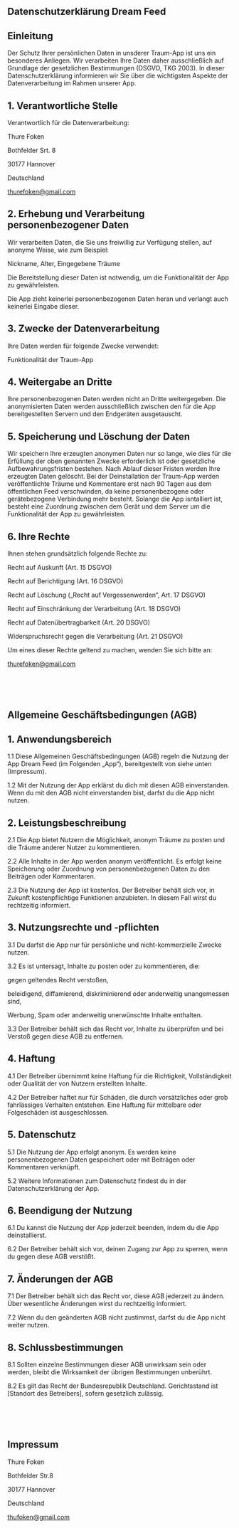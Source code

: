 <html>
<head>
</head>
<body>

## Datenschutzerklärung Dream Feed
## Einleitung
Der Schutz Ihrer persönlichen Daten in unsderer Traum-App ist uns ein besonderes Anliegen. Wir verarbeiten Ihre Daten daher ausschließlich auf Grundlage der gesetzlichen Bestimmungen (DSGVO, TKG 2003). In dieser Datenschutzerklärung informieren wir Sie über die wichtigsten Aspekte der Datenverarbeitung im Rahmen unserer App.

## 1. Verantwortliche Stelle
Verantwortlich für die Datenverarbeitung:

Thure Foken

Bothfelder Srt. 8

30177 Hannover

Deutschland

thurefoken@gmail.com

## 2. Erhebung und Verarbeitung personenbezogener Daten
Wir verarbeiten Daten, die Sie uns freiwillig zur Verfügung stellen, auf anonyme Weise, wie zum Beispiel:

Nickname, Alter, Eingegebene Träume

Die Bereitstellung dieser Daten ist notwendig, um die Funktionalität der App zu gewährleisten.

Die App zieht keinerlei personenbezogenen Daten heran und verlangt auch keinerlei Eingabe dieser.

## 3. Zwecke der Datenverarbeitung
Ihre Daten werden für folgende Zwecke verwendet:

Funktionalität der Traum-App

## 4. Weitergabe an Dritte
Ihre personenbezogenen Daten werden nicht an Dritte weitergegeben. Die anonymisierten Daten werden ausschließlich zwischen den für die App bereitgestellten Servern und den Endgeräten ausgetauscht.

## 5. Speicherung und Löschung der Daten
Wir speichern Ihre erzeugten anonymen Daten nur so lange, wie dies für die Erfüllung der oben genannten Zwecke erforderlich ist oder gesetzliche Aufbewahrungsfristen bestehen. Nach Ablauf dieser Fristen werden Ihre erzeugten Daten gelöscht.
Bei der Deinstallation der Traum-App werden veröffentlichte Träume und Kommentare erst nach 90 Tagen aus dem öffentlichen Feed verschwinden, da keine personenbezogene oder gerätebezogene Verbindung mehr besteht.
Solange die App isntalliert ist, besteht eine Zuordnung zwischen dem Gerät und dem Server um die Funktionalität der App zu gewährleisten.

## 6. Ihre Rechte
Ihnen stehen grundsätzlich folgende Rechte zu:

Recht auf Auskunft (Art. 15 DSGVO)

Recht auf Berichtigung (Art. 16 DSGVO)

Recht auf Löschung („Recht auf Vergessenwerden“, Art. 17 DSGVO)

Recht auf Einschränkung der Verarbeitung (Art. 18 DSGVO)

Recht auf Datenübertragbarkeit (Art. 20 DSGVO)

Widerspruchsrecht gegen die Verarbeitung (Art. 21 DSGVO)

Um eines dieser Rechte geltend zu machen, wenden Sie sich bitte an:

thurefoken@gmail.com

<br>
<br>
<br>

## Allgemeine Geschäftsbedingungen (AGB)

## 1. Anwendungsbereich

1.1 Diese Allgemeinen Geschäftsbedingungen (AGB) regeln die Nutzung der App Dream Feed (im Folgenden „App“), bereitgestellt von siehe unten (Impressum).

1.2 Mit der Nutzung der App erklärst du dich mit diesen AGB einverstanden. Wenn du mit den AGB nicht einverstanden bist, darfst du die App nicht nutzen.

## 2. Leistungsbeschreibung

2.1 Die App bietet Nutzern die Möglichkeit, anonym Träume zu posten und die Träume anderer Nutzer zu kommentieren.

2.2 Alle Inhalte in der App werden anonym veröffentlicht. Es erfolgt keine Speicherung oder Zuordnung von personenbezogenen Daten zu den Beiträgen oder Kommentaren.

2.3 Die Nutzung der App ist kostenlos. Der Betreiber behält sich vor, in Zukunft kostenpflichtige Funktionen anzubieten. In diesem Fall wirst du rechtzeitig informiert.

## 3. Nutzungsrechte und -pflichten

3.1 Du darfst die App nur für persönliche und nicht-kommerzielle Zwecke nutzen.

3.2 Es ist untersagt, Inhalte zu posten oder zu kommentieren, die:

gegen geltendes Recht verstoßen,

beleidigend, diffamierend, diskriminierend oder anderweitig unangemessen sind,

Werbung, Spam oder anderweitig unerwünschte Inhalte enthalten.

3.3 Der Betreiber behält sich das Recht vor, Inhalte zu überprüfen und bei Verstoß gegen diese AGB zu entfernen.

## 4. Haftung

4.1 Der Betreiber übernimmt keine Haftung für die Richtigkeit, Vollständigkeit oder Qualität der von Nutzern erstellten Inhalte.

4.2 Der Betreiber haftet nur für Schäden, die durch vorsätzliches oder grob fahrlässiges Verhalten entstehen. Eine Haftung für mittelbare oder Folgeschäden ist ausgeschlossen.

## 5. Datenschutz

5.1 Die Nutzung der App erfolgt anonym. Es werden keine personenbezogenen Daten gespeichert oder mit Beiträgen oder Kommentaren verknüpft.

5.2 Weitere Informationen zum Datenschutz findest du in der Datenschutzerklärung der App.

## 6. Beendigung der Nutzung

6.1 Du kannst die Nutzung der App jederzeit beenden, indem du die App deinstallierst.

6.2 Der Betreiber behält sich vor, deinen Zugang zur App zu sperren, wenn du gegen diese AGB verstößt.

## 7. Änderungen der AGB

7.1 Der Betreiber behält sich das Recht vor, diese AGB jederzeit zu ändern. Über wesentliche Änderungen wirst du rechtzeitig informiert.

7.2 Wenn du den geänderten AGB nicht zustimmst, darfst du die App nicht weiter nutzen.

## 8. Schlussbestimmungen

8.1 Sollten einzelne Bestimmungen dieser AGB unwirksam sein oder werden, bleibt die Wirksamkeit der übrigen Bestimmungen unberührt.

8.2 Es gilt das Recht der Bundesrepublik Deutschland. Gerichtsstand ist [Standort des Betreibers], sofern gesetzlich zulässig.

<br>
<br>
<br>

## Impressum

Thure Foken

Bothfelder Str.8

30177 Hannover

Deutschland

thufoken@gmail.com

</body>
</html>

